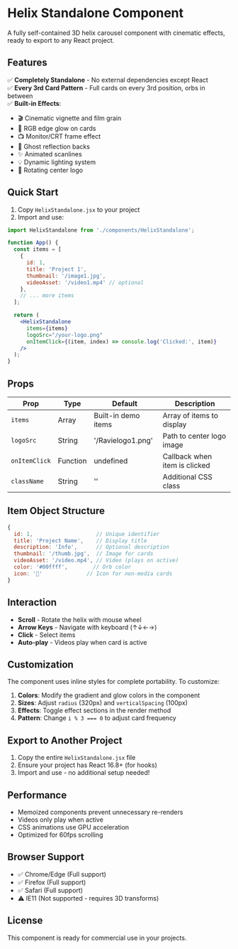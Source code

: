 # Helix Standalone Component

A fully self-contained 3D helix carousel component with cinematic effects, ready to export to any React project.

## Features

✅ **Completely Standalone** - No external dependencies except React  
✅ **Every 3rd Card Pattern** - Full cards on every 3rd position, orbs in between  
✅ **Built-in Effects**:
- 🎬 Cinematic vignette and film grain
- 🌈 RGB edge glow on cards  
- 📺 Monitor/CRT frame effect
- 👻 Ghost reflection backs
- ✨ Animated scanlines
- 💡 Dynamic lighting system
- 🔄 Rotating center logo

## Quick Start

1. Copy `HelixStandalone.jsx` to your project
2. Import and use:

```jsx
import HelixStandalone from './components/HelixStandalone';

function App() {
  const items = [
    { 
      id: 1, 
      title: 'Project 1',
      thumbnail: '/image1.jpg',
      videoAsset: '/video1.mp4' // optional
    },
    // ... more items
  ];

  return (
    <HelixStandalone 
      items={items}
      logoSrc="/your-logo.png"
      onItemClick={(item, index) => console.log('Clicked:', item)}
    />
  );
}
```

## Props

| Prop | Type | Default | Description |
|------|------|---------|-------------|
| `items` | Array | Built-in demo items | Array of items to display |
| `logoSrc` | String | '/Ravielogo1.png' | Path to center logo image |
| `onItemClick` | Function | undefined | Callback when item is clicked |
| `className` | String | '' | Additional CSS class |

## Item Object Structure

```js
{
  id: 1,                    // Unique identifier
  title: 'Project Name',    // Display title
  description: 'Info',      // Optional description
  thumbnail: '/thumb.jpg',  // Image for cards
  videoAsset: '/video.mp4', // Video (plays on active)
  color: '#00ffff',        // Orb color
  icon: '🚀'              // Icon for non-media cards
}
```

## Interaction

- **Scroll** - Rotate the helix with mouse wheel
- **Arrow Keys** - Navigate with keyboard (↑↓←→)
- **Click** - Select items
- **Auto-play** - Videos play when card is active

## Customization

The component uses inline styles for complete portability. To customize:

1. **Colors**: Modify the gradient and glow colors in the component
2. **Sizes**: Adjust `radius` (320px) and `verticalSpacing` (100px)
3. **Effects**: Toggle effect sections in the render method
4. **Pattern**: Change `i % 3 === 0` to adjust card frequency

## Export to Another Project

1. Copy the entire `HelixStandalone.jsx` file
2. Ensure your project has React 16.8+ (for hooks)
3. Import and use - no additional setup needed!

## Performance

- Memoized components prevent unnecessary re-renders
- Videos only play when active
- CSS animations use GPU acceleration
- Optimized for 60fps scrolling

## Browser Support

- ✅ Chrome/Edge (Full support)
- ✅ Firefox (Full support)
- ✅ Safari (Full support)
- ⚠️ IE11 (Not supported - requires 3D transforms)

## License

This component is ready for commercial use in your projects.